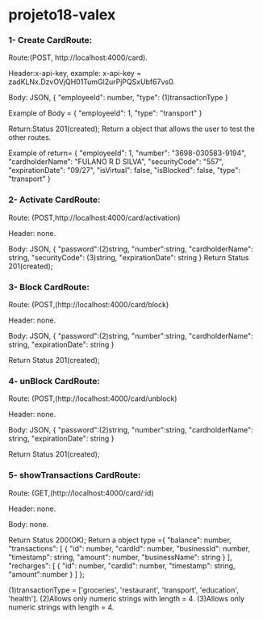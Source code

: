 # projeto18-valex

### 1- Create CardRoute:
Route:(POST, http://localhost:4000/card).

Header:x-api-key, example: x-api-key = zadKLNx.DzvOVjQH01TumGl2urPjPQSxUbf67vs0.

Body: JSON, {
		"employeeId": number,
    		"type": (1)transactionType
}

Example of Body = {
		"employeeId": 1,
    		"type": "transport"
}

Return:Status 201(created); Return a object that allows the user to test the other routes.

Example of return= {
	"employeeId": 1,
	"number": "3698-030583-9194",
	"cardholderName": "FULANO R D SILVA",
	"securityCode": "557",
	"expirationDate": "09/27",
	"isVirtual": false,
	"isBlocked": false,
	"type": "transport"
}

### 2- Activate CardRoute:
Route: (POST,http://localhost:4000/card/activation)

Header: none.

Body: JSON, {
	"password":(2)string,
	"number":string,
	"cardholderName": string,
	"securityCode": (3)string,
	"expirationDate": string
}
Return Status 201(created);

### 3- Block CardRoute:
Route: (POST,(http://localhost:4000/card/block)

Header: none.

Body: JSON, {
	"password":(2)string,
	"number":string,
	"cardholderName": string,
	"expirationDate": string
}

Return Status 201(created);

### 4- unBlock CardRoute:
Route: (POST,(http://localhost:4000/card/unblock)

Header: none.

Body: JSON, {
	"password":(2)string,
	"number":string,
	"cardholderName": string,
	"expirationDate": string
}

Return Status 201(created);


### 5- showTransactions CardRoute:
Route: (GET,(http://localhost:4000/card/:id)

Header: none.

Body: none.

Return Status 200(OK); Return a object type ={
	"balance": number,
	"transactions": [
		{
			"id": number,
			"cardId": number,
			"businessId": number,
			"timestamp": string,
			"amount": number,
			"businessName": string
		}
	],
	"recharges": [
		{
			"id": number,
			"cardId": number,
			"timestamp": string,
			"amount":number
		}
	]
};


(1)transactionType = ['groceries', 'restaurant', 'transport', 'education', 'health'].
(2)Allows only numeric strings with length = 4.
(3)Allows only numeric strings with length = 4.
